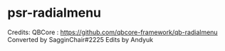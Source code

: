 # psr-radialmenu

Credits:
QBCore : https://github.com/qbcore-framework/qb-radialmenu
Converted by SagginChair#2225
Edits by Andyuk